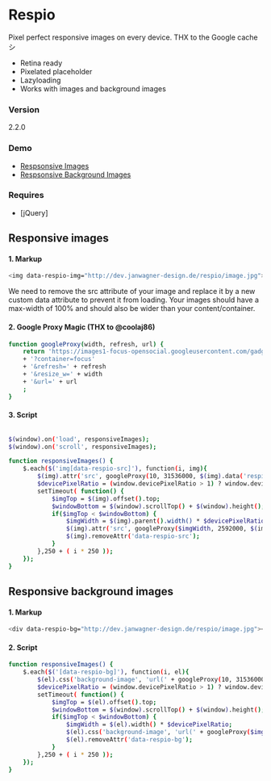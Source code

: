 # Respio
Pixel perfect responsive images on every device.
THX to the Google cache シ

  - Retina ready
  - Pixelated placeholder
  - Lazyloading
  - Works with images and background images

### Version
2.2.0

### Demo
  - [Respsonsive Images](http://dev.janwagner-design.de/respio/demo_responsive_image.html)
  - [Respsonsive Background Images](http://dev.janwagner-design.de/respio/demo_responsive_background_image.html)

### Requires

* [jQuery]

## Responsive images
#### 1. Markup
```sh
<img data-respio-img="http://dev.janwagner-design.de/respio/image.jpg">
```
We need to remove the src attribute of your image and replace it by a new custom data attribute to prevent it from loading. Your images should have a max-width of 100% and should also be wider than your content/container.
#### 2. Google Proxy Magic (THX to @coolaj86)
```sh
function googleProxy(width, refresh, url) {
    return 'https://images1-focus-opensocial.googleusercontent.com/gadgets/proxy'
    + '?container=focus'
    + '&refresh=' + refresh
    + '&resize_w=' + width
    + '&url=' + url
    ;
}
```
#### 3. Script
```sh

$(window).on('load', responsiveImages);
$(window).on('scroll', responsiveImages);

function responsiveImages() {
    $.each($('img[data-respio-src]'), function(i, img){
        $(img).attr('src', googleProxy(10, 31536000, $(img).data('respio-src')));
        $devicePixelRatio = (window.devicePixelRatio > 1) ? window.devicePixelRatio : 1;
        setTimeout( function() {
            $imgTop = $(img).offset().top;
            $windowBottom = $(window).scrollTop() + $(window).height();
            if($imgTop < $windowBottom) {
                $imgWidth = $(img).parent().width() * $devicePixelRatio;
                $(img).attr('src', googleProxy($imgWidth, 2592000, $(img).data('respio-src')));
                $(img).removeAttr('data-respio-src');
            }
        },250 + ( i * 250 ));
    });
}
```
## Responsive background images
#### 1. Markup
```sh
<div data-respio-bg="http://dev.janwagner-design.de/respio/image.jpg"></div>
```
#### 2. Script
```sh
function responsiveImages() {
    $.each($('[data-respio-bg]'), function(i, el){
        $(el).css('background-image', 'url(' + googleProxy(10, 31536000, $(el).data('respio-bg')) + ')')
        $devicePixelRatio = (window.devicePixelRatio > 1) ? window.devicePixelRatio : 1;
        setTimeout( function() {
            $imgTop = $(el).offset().top;
            $windowBottom = $(window).scrollTop() + $(window).height();
            if($imgTop < $windowBottom) {
                $imgWidth = $(el).width() * $devicePixelRatio;
                $(el).css('background-image', 'url(' + googleProxy($imgWidth, 2592000, $(el).data('respio-bg')) + ')')
                $(el).removeAttr('data-respio-bg');
            }
        },250 + ( i * 250 ));
    });
}
```